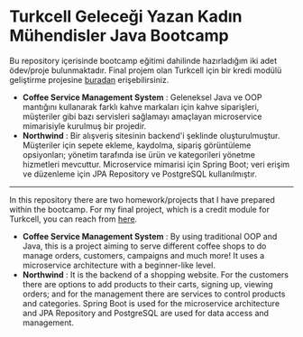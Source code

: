# Turkcell Geleceği Yazan Kadın Mühendisler Java Bootcamp

Bu repository içerisinde bootcamp eğitimi dahilinde hazırladığım iki adet ödev/proje bulunmaktadır. Final projem olan Turkcell için bir kredi modülü geliştirme projesine [buradan](https://github.com/alarahergun/Turkcell-Kredi-Modulu) erişebilirsiniz. 

- **Coffee Service Management System** : Geleneksel Java ve OOP mantığını kullanarak farklı kahve markaları için kahve siparişleri, müşteriler gibi bazı servisleri sağlamayı amaçlayan microservice mimarisiyle kurulmuş bir projedir. 
- **Northwind** : Bir alışveriş sitesinin backend'i şeklinde oluşturulmuştur. Müşteriler için sepete ekleme, kaydolma, sipariş görüntüleme opsiyonları; yönetim tarafında ise ürün ve kategorileri yönetme hizmetleri mevcuttur. Microservice mimarisi için Spring Boot; veri erişim ve düzenleme için JPA Repository ve PostgreSQL kullanılmıştır.

-----------------------------------------------------------------------------------------------------------------------------------------------------------------------------------

In this repository there are two homework/projects that I have prepared within the bootcamp. For my final project, which is a credit module for Turkcell, you can reach from [here](https://github.com/alarahergun/Turkcell-Kredi-Modulu).

- **Coffee Service Management System** : By using traditional OOP and Java, this is a project aiming to serve different coffee shops to do manage orders, customers, campaigns and much more! It uses a microservice architecture with a beginner-like level.
- **Northwind** : It is the backend of a shopping website. For the customers there are options to add products to their carts, signing up, viewing orders; and for the management there are services to control products and categories. Spring Boot is used for the microservice architecture and JPA Repository and PostgreSQL are used for data access and management.

 

